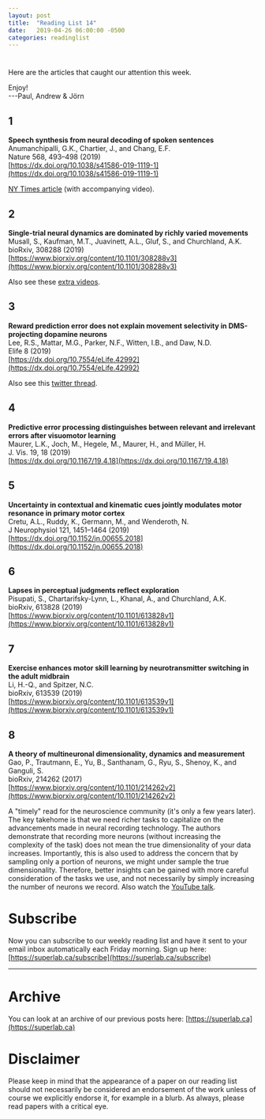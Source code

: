 ```yaml
---
layout: post
title:  "Reading List 14"
date:   2019-04-26 06:00:00 -0500
categories: readinglist
---
```


# 

Here are the articles that caught our attention this week.

Enjoy!  
---Paul, Andrew & Jörn

## 1
**Speech synthesis from neural decoding of spoken sentences**  
Anumanchipalli, G.K., Chartier, J., and Chang, E.F.  
Nature 568, 493–498 (2019)  
[https://dx.doi.org/10.1038/s41586-019-1119-1](https://dx.doi.org/10.1038/s41586-019-1119-1)

[NY Times article](https://www.nytimes.com/2019/04/24/health/artificial-speech-brain-injury.html) (with accompanying video).

## 2
**Single-trial neural dynamics are dominated by richly varied movements**  
Musall, S., Kaufman, M.T., Juavinett, A.L., Gluf, S., and Churchland, A.K.  
bioRxiv, 308288 (2019)  
[https://www.biorxiv.org/content/10.1101/308288v3](https://www.biorxiv.org/content/10.1101/308288v3)

Also see these [extra videos](https://twitter.com/simonMusall/status/989680040999899137).

## 3
**Reward prediction error does not explain movement selectivity in DMS-projecting dopamine neurons**  
Lee, R.S., Mattar, M.G., Parker, N.F., Witten, I.B., and Daw, N.D.  
Elife 8 (2019)  
[https://dx.doi.org/10.7554/eLife.42992](https://dx.doi.org/10.7554/eLife.42992)

Also see this [twitter thread](https://twitter.com/reziliusreza/status/1119957872144781312?s=12).

## 4
**Predictive error processing distinguishes between relevant and irrelevant errors after visuomotor learning**  
Maurer, L.K., Joch, M., Hegele, M., Maurer, H., and Müller, H.  
J. Vis. 19, 18 (2019)  
[https://dx.doi.org/10.1167/19.4.18](https://dx.doi.org/10.1167/19.4.18)

## 5
**Uncertainty in contextual and kinematic cues jointly modulates motor resonance in primary motor cortex**  
Cretu, A.L., Ruddy, K., Germann, M., and Wenderoth, N.  
J Neurophysiol 121, 1451–1464 (2019)  
[https://dx.doi.org/10.1152/jn.00655.2018](https://dx.doi.org/10.1152/jn.00655.2018)

## 6
**Lapses in perceptual judgments reflect exploration**  
Pisupati, S., Chartarifsky-Lynn, L., Khanal, A., and Churchland, A.K.  
bioRxiv, 613828 (2019)  
[https://www.biorxiv.org/content/10.1101/613828v1](https://www.biorxiv.org/content/10.1101/613828v1)

## 7
**Exercise enhances motor skill learning by neurotransmitter switching in the adult midbrain**  
Li, H.-Q., and Spitzer, N.C.  
bioRxiv, 613539 (2019)  
[https://www.biorxiv.org/content/10.1101/613539v1](https://www.biorxiv.org/content/10.1101/613539v1)

## 8
**A theory of multineuronal dimensionality, dynamics and measurement**  
Gao, P., Trautmann, E., Yu, B., Santhanam, G., Ryu, S., Shenoy, K., and Ganguli, S.  
bioRxiv, 214262 (2017)  
[https://www.biorxiv.org/content/10.1101/214262v2](https://www.biorxiv.org/content/10.1101/214262v2)

A "timely" read for the neuroscience community (it's only a few years later). The key takehome is that we need richer tasks to capitalize on the advancements made in neural recording technology. The authors demonstrate that recording more neurons (without increasing the complexity of the task) does not mean the true dimensionality of your data increases. Importantly, this is also used to address the concern that by sampling only a portion of neurons, we might under sample the true dimensionality. Therefore, better insights can be gained with more careful consideration of the tasks we use, and not necessarily by simply increasing the number of neurons we record. Also watch the [YouTube talk](https://www.youtube.com/watch?v=pu6nLI1cris).


# Subscribe
Now you can subscribe to our weekly reading list and have it sent to your email inbox automatically each Friday morning. Sign up here: [https://superlab.ca/subscribe](https://superlab.ca/subscribe)


---
# Archive
You can look at an archive of our previous posts here: [https://superlab.ca](https://superlab.ca)


# Disclaimer
Please keep in mind that the appearance of a paper on our reading list should not necessarily be considered an endorsement of the work unless of course we explicitly endorse it, for example in a blurb. As always, please read papers with a critical eye.
